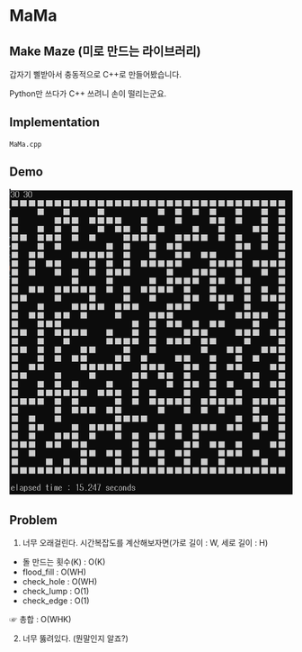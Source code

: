 # MaMa

## Make Maze (미로 만드는 라이브러리)

갑자기 삘받아서 충동적으로 C++로 만들어봤습니다.

Python만 쓰다가 C++ 쓰려니 손이 떨리는군요.

## Implementation
```
MaMa.cpp
```

## Demo
<img src="./images/30x30.PNG" alt="demo">

## Problem

1. 너무 오래걸린다. 시간복잡도를 계산해보자면(가로 길이 : W, 세로 길이 : H)
  - 돌 만드는 횟수(K) : O(K)
  - flood_fill : O(WH)
  - check_hole : O(WH)
  - check_lump : O(1)
  - check_edge : O(1)

  ☞ 총합 : O(WHK)

2. 너무 뚫려있다. (뭔말인지 알죠?)
